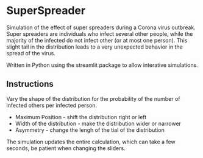 # SuperSpreader

Simulation of the effect of super spreaders during a Corona virus outbreak. Super spreaders are individuals who infect several other people, while the majority of the infected do not infect other (or at most one person). This slight tail in the distribution leads to a very unexpected behavior in the spread of the virus.

Written in Python using the streamlit package to allow interative simulations.

## Instructions

Vary the shape of the distribution for the probability of the number of infected others per infected person. 

* Maximum Position - shift the distribution right or left
* Width of the distribution - make the distribution wider or narrower
* Asymmetry - change the lengh of the tial of the distribution

The simulation updates the entire calculation, which can take a few seconds, be patient when changing the sliders.
